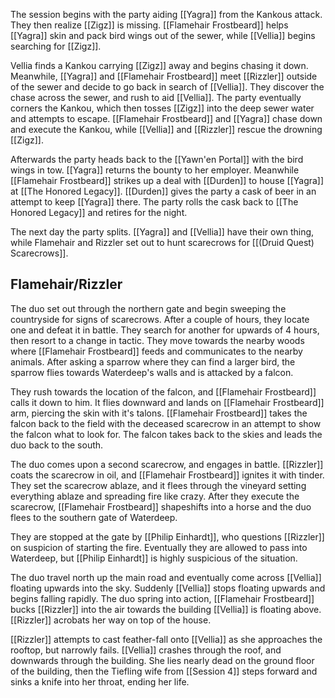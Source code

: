 The session begins with the party aiding [[Yagra]] from the Kankous attack. They then realize [[Zigz]] is missing. [[Flamehair Frostbeard]] helps [[Yagra]] skin and pack bird wings out of the sewer, while [[Vellia]] begins searching for [[Zigz]].

Vellia finds a Kankou carrying [[Zigz]] away and begins chasing it down. Meanwhile, [[Yagra]] and [[Flamehair Frostbeard]] meet [[Rizzler]] outside of the sewer and decide to go back in search of [[Vellia]]. They discover the chase across the sewer, and rush to aid [[Vellia]]. The party eventually corners the Kankou, which then tosses [[Zigz]] into the deep sewer water and attempts to escape. [[Flamehair Frostbeard]] and [[Yagra]] chase down and execute the Kankou, while [[Vellia]] and [[Rizzler]] rescue the drowning [[Zigz]].

Afterwards the party heads back to the [[Yawn'en Portal]] with the bird wings in tow. [[Yagra]] returns the bounty to her employer. Meanwhile [[Flamehair Frostbeard]] strikes up a deal with [[Durden]] to house [[Yagra]] at [[The Honored Legacy]]. [[Durden]] gives the party a cask of beer in an attempt to keep [[Yagra]] there. The party rolls the cask back to [[The Honored Legacy]] and retires for the night.

The next day the party splits. [[Yagra]] and [[Vellia]] have their own thing, while Flamehair and Rizzler set out to hunt scarecrows for [[(Druid Quest) Scarecrows]].

## Flamehair/Rizzler
The duo set out through the northern gate and begin sweeping the countryside for signs of scarecrows. After a couple of hours, they locate one and defeat it in battle. They search for another for upwards of 4 hours, then resort to a change in tactic. They move towards the nearby woods where [[Flamehair Frostbeard]] feeds and communicates to the nearby animals. After asking a sparrow where they can find a larger bird, the sparrow flies towards Waterdeep's walls and is attacked by a falcon.

They rush towards the location of the falcon, and [[Flamehair Frostbeard]] calls it down to him. It flies downward and lands on [[Flamehair Frostbeard]] arm, piercing the skin with it's talons. [[Flamehair Frostbeard]] takes the falcon back to the field with the deceased scarecrow in an attempt to show the falcon what to look for. The falcon takes back to the skies and leads the duo back to the south.

The duo comes upon a second scarecrow, and engages in battle. [[Rizzler]] coats the scarecrow in oil, and [[Flamehair Frostbeard]] ignites it with tinder. They set the scarecrow ablaze, and it flees through the vineyard setting everything ablaze and spreading fire like crazy. After they execute the scarecrow, [[Flamehair Frostbeard]] shapeshifts into a horse and the duo flees to the southern gate of Waterdeep.

They are stopped at the gate by [[Philip Einhardt]], who questions [[Rizzler]] on suspicion of starting the fire. Eventually they are allowed to pass into Waterdeep, but [[Philip Einhardt]] is highly suspicious of the situation.

The duo travel north up the main road and eventually come across [[Vellia]] floating upwards into the sky. Suddenly [[Vellia]] stops floating upwards and begins falling rapidly. The duo spring into action, [[Flamehair Frostbeard]] bucks [[Rizzler]] into the air towards the building [[Vellia]] is floating above. [[Rizzler]] acrobats her way on top of the house. 

[[Rizzler]] attempts to cast feather-fall onto [[Vellia]] as she approaches the rooftop, but narrowly fails. [[Vellia]] crashes through the roof, and downwards through the building. She lies nearly dead on the ground floor of the building, then the Tiefling wife from [[Session 4]] steps forward and sinks a knife into her throat, ending her life.